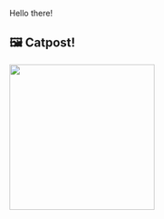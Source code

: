 Hello there!



## 🖼️ Catpost!

<sub>
    <img src="https://cdn2.thecatapi.com/images/250.jpg" height="256">
</sub>

